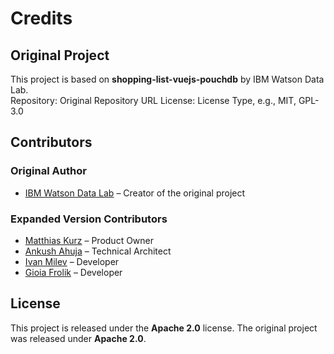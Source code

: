 # Credits

## Original Project
This project is based on **shopping-list-vuejs-pouchdb** by IBM Watson Data Lab.  
Repository: Original Repository URL
License: License Type, e.g., MIT, GPL-3.0

## Contributors
### **Original Author**
- [IBM Watson Data Lab](https://github.com/ibm-watson-data-lab) – Creator of the original project

### **Expanded Version Contributors**
- [Matthias Kurz](https://github.com/mkurz-TGM) – Product Owner
- [Ankush Ahuja](https://github.com/ahujaankush) – Technical Architect
- [Ivan Milev](https://github.com/imilev-tgm) – Developer
- [Gioia Frolik](https://github.com/Gi0ia) – Developer

## License
This project is released under the **Apache 2.0** license. The original project was released under **Apache 2.0**.
